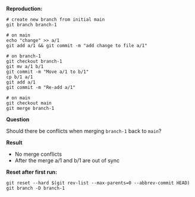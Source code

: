 **Reproduction:**

```
# create new branch from initial main
git branch branch-1

# on main
echo "change" >> a/1
git add a/1 && git commit -m "add change to file a/1"

# on branch-1
git checkout branch-1
git mv a/1 b/1
git commit -m "Move a/1 to b/1"
cp b/1 a/1
git add a/1
git commit -m "Re-add a/1"

# on main
git checkout main
git merge branch-1
```

**Question**

Should there be conflicts when merging `branch-1` back to `main`?

**Result**

- No merge conflicts
- After the merge a/1 and b/1 are out of sync

**Reset after first run:**

```
git reset --hard $(git rev-list --max-parents=0 --abbrev-commit HEAD)
git branch -D branch-1
```